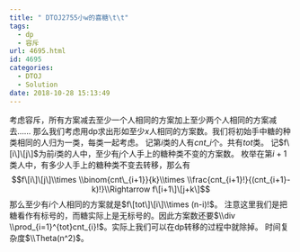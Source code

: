 ```yaml
---
title: " DTOJ2755小w的喜糖\t\t"
tags:
  - dp
  - 容斥
url: 4695.html
id: 4695
categories:
  - DTOJ
  - Solution
date: 2018-10-28 15:13:49
---
```


考虑容斥，所有方案减去至少一个人相同的方案加上至少两个人相同的方案减去…… 那么我们考虑用dp求出形如至少$x$人相同的方案数。我们将初始手中糖的种类相同的人归为一类，每类一起考虑。 记第$i$类的人有$cnt\_i$个。共有$tot$类。 记$f\[i\]\[j\]$为前$i$类的人中，至少有$j$个人手上的糖种类不变的方案数。 枚举在第$i+1$类人中，有多少人手上的糖种类不变去转移，那么有 $$f\[i\]\[j\]\\times \\binom{cnt\_{i+1}}{k}\\times \\frac{cnt_{i+1}!}{(cnt_{i+1}-k)!}\\Rightarrow f\[i+1\]\[j+k\]$$ 那么至少有$i$个人相同的方案就是$f\[tot\]\[i\]\\times (n-i)!$。 注意这里我们是把糖看作有标号的，而糖实际上是无标号的。因此方案数还要$\\div \\prod_{i=1}^{tot}cnt_{i}!$。实际上我们可以在dp转移的过程中就除掉。 时间复杂度$\\Theta(n^2)$。